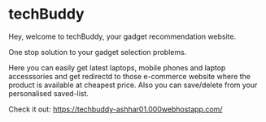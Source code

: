 # techBuddy

Hey, welcome to techBuddy, your gadget recommendation website. 

One stop solution to your gadget selection problems.


Here you can easily get latest laptops, mobile phones and laptop accesssories and get redirectd to those e-commerce website where the product is available at cheapest price.
Also you can save/delete from your personalised saved-list.

Check it out: 
https://techbuddy-ashhar01.000webhostapp.com/ 
